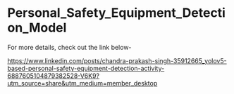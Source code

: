# Personal_Safety_Equipment_Detection_Model
For more details, check out the link below-

https://www.linkedin.com/posts/chandra-prakash-singh-35912665_yolov5-based-personal-safety-equipment-detection-activity-6887605104879382528-V6K9?utm_source=share&utm_medium=member_desktop